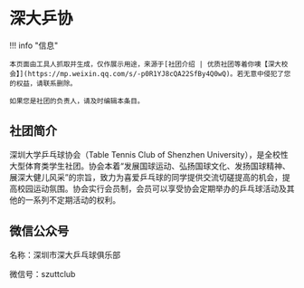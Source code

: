 # 深大乒协

!!! info "信息"

    本页面由工具人抓取并生成，仅作展示用途，来源于[社团介绍 | 优质社团等着你噢【深大校会】](https://mp.weixin.qq.com/s/-p0R1YJ8cQA22SfBy4Q0wQ)。若无意中侵犯了您的权益，请联系删除。
    
    如果您是社团的负责人，请及时编辑本条目。

## 社团简介
深圳大学乒乓球协会（Table Tennis Club of Shenzhen University），是全校性大型体育类学生社团。协会本着“发展国球运动、弘扬国球文化、发扬国球精神、展深大健儿风采”的宗旨，致力为喜爱乒乓球的同学提供交流切磋提高的机会，提高校园运动氛围。协会实行会员制，会员可以享受协会定期举办的乒乓球活动及其他的一系列不定期活动的权利。

## 微信公众号
名称：深圳市深大乒乓球俱乐部

微信号：szuttclub
